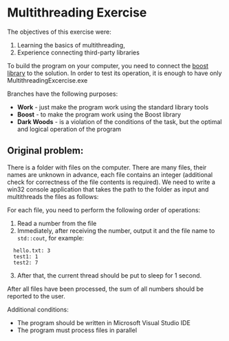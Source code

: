 # Multithreading Exercise

The objectives of this exercise were:
1. Learning the basics of multithreading,
2. Experience connecting third-party libraries

To build the program on your computer, you need to connect the [boost library](https://www.boost.org/) to the solution.
In order to test its operation, it is enough to have only MultithreadingExcercise.exe

Branches have the following purposes:
* **Work** - just make the program work using the standard library tools
* **Boost** - to make the program work using the Boost library
* **Dark Woods** - is a violation of the conditions of the task, but the optimal and logical operation of the program

## Original problem:

There is a folder with files on the computer. There are many files, their names are unknown in advance, each file contains an integer (additional check for correctness of the file contents is required). We need to write a win32 console application that takes the path to the folder as input and multithreads the files as follows:

For each file, you need to perform the following order of operations:
1. Read a number from the file
2. Immediately, after receiving the number, output it and the file name to `std::cout`, for example:
```
  hello.txt: 3
  test1: 1
  test2: 7
```
3. After that, the current thread should be put to sleep for 1 second.

After all files have been processed, the sum of all numbers should be reported to the user.

Additional conditions:
- The program should be written in Microsoft Visual Studio IDE
- The program must process files in parallel
